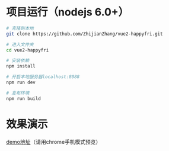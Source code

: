 # 项目运行（nodejs 6.0+）
``` bash
# 克隆到本地
git clone https://github.com/ZhijianZhang/vue2-happyfri.git

# 进入文件夹
cd vue2-happyfri

# 安装依赖
npm install

# 开启本地服务器localhost:8088
npm run dev

# 发布环境
npm run build
```



# 效果演示


[demo地址](http://cangdu.org/happyfri/)（请用chrome手机模式预览）

